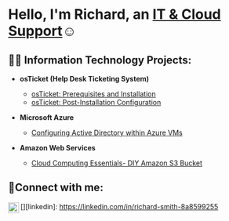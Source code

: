 <h1>Hello, I'm Richard, an <a href="https://www.linkedin.com/in/richard-s-8a8599255/">IT & Cloud Support</a>☺</h1>

<h2>👨‍💻 Information Technology Projects:</h2>

- <b>osTicket (Help Desk Ticketing System)</b>
  - [osTicket: Prerequisites and Installation](https://github.com/richardlasmith/osticket-prereqs)
  - [osTicket: Post-Installation Configuration](https://github.com/richardlasmith/post-install-config)
  
- <b>Microsoft Azure</b>
  - [Configuring Active Directory within Azure VMs](https://github.com/richardlasmith/configure-ad)
  
- <b>Amazon Web Services</b>
  - [Cloud Computing Essentials- DIY Amazon S3 Bucket](https://github.com/richardlasmith/configure-ad)

<h2>🤳Connect with me:</h2>

[<img align="left" alt="Josh | LinkedIn" width="22px" src="https://cdn.jsdelivr.net/npm/simple-icons@v3/icons/linkedin.svg" />][linkedin]: https://linkedin.com/in/richard-smith-8a8599255

